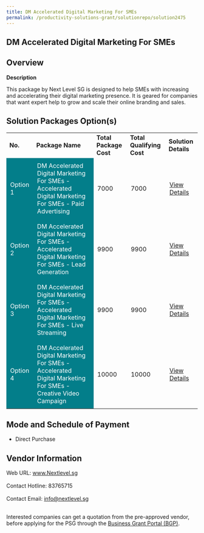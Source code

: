 ```yaml
---
title: DM Accelerated Digital Marketing For SMEs
permalink: /productivity-solutions-grant/solutionrepo/solution2475
---
```


## DM Accelerated Digital Marketing For SMEs

## Overview

**Description**

This package by Next Level SG is designed to help SMEs with increasing and accelerating their digital marketing presence. It is geared for companies that want expert help to grow and scale their online branding and sales.

## Solution Packages Option(s)

<table>
<tr>
<td><b>No.</b></td>
<td><b>Package Name</b></td>
<td><b>Total Package Cost</b></td>
<td><b>Total Qualifying Cost</b></td>
<td><b>Solution Details</b></td>
</tr>
<tr>
<td style='padding: 10px; background-color: #037E8A; color: #FFFFFF;'>Option 1</td>
<td style='padding: 10px; background-color: #037E8A; color: #FFFFFF;'>DM Accelerated Digital Marketing For SMEs - Accelerated Digital Marketing For SMEs - Paid Advertising</td>
<td style='padding: 10px;'>7000</td>
<td style='padding: 10px;'>7000</td>
<td style='padding: 10px;'><a href='https://www.gobusiness.gov.sg/images/psg/Next_Level_SG_20210331_Desensitised_Annex_3_Part_1.pdf' target='_blank'>View Details</a></td>
</tr>
<tr>
<td style='padding: 10px; background-color: #037E8A; color: #FFFFFF;'>Option 2</td>
<td style='padding: 10px; background-color: #037E8A; color: #FFFFFF;'>DM Accelerated Digital Marketing For SMEs - Accelerated Digital Marketing For SMEs - Lead Generation</td>
<td style='padding: 10px;'>9900</td>
<td style='padding: 10px;'>9900</td>
<td style='padding: 10px;'><a href='https://www.gobusiness.gov.sg/images/psg/Next_Level_SG_20210331_Desensitised_Annex_3_Part_2.pdf' target='_blank'>View Details</a></td>
</tr>
<tr>
<td style='padding: 10px; background-color: #037E8A; color: #FFFFFF;'>Option 3</td>
<td style='padding: 10px; background-color: #037E8A; color: #FFFFFF;'>DM Accelerated Digital Marketing For SMEs - Accelerated Digital Marketing For SMEs - Live Streaming</td>
<td style='padding: 10px;'>9900</td>
<td style='padding: 10px;'>9900</td>
<td style='padding: 10px;'><a href='https://www.gobusiness.gov.sg/images/psg/Next_Level_SG_20210331_Desensitised_Annex_3_Part_3.pdf' target='_blank'>View Details</a></td>
</tr>
<tr>
<td style='padding: 10px; background-color: #037E8A; color: #FFFFFF;'>Option 4</td>
<td style='padding: 10px; background-color: #037E8A; color: #FFFFFF;'>DM Accelerated Digital Marketing For SMEs - Accelerated Digital Marketing For SMEs - Creative Video Campaign</td>
<td style='padding: 10px;'>10000</td>
<td style='padding: 10px;'>10000</td>
<td style='padding: 10px;'><a href='https://www.gobusiness.gov.sg/images/psg/Next_Level_SG_20210331_Desensitised_Annex_3_Part_4.pdf' target='_blank'>View Details</a></td>
</tr>
</table>

## Mode and Schedule of Payment

 - Direct Purchase

## Vendor Information

 Web URL: www.Nextlevel.sg <br><br>Contact Hotline: 83765715 <br><br>Contact Email: info@nextlevel.sg <br><br>

Interested companies can get a quotation from the pre-approved vendor, before applying for the PSG through the <a href='https://www.businessgrants.gov.sg/' target='_blank' rel='noopener'>Business Grant Portal (BGP)</a>.

<script src="/jquery/resize-tables.js"></script>
